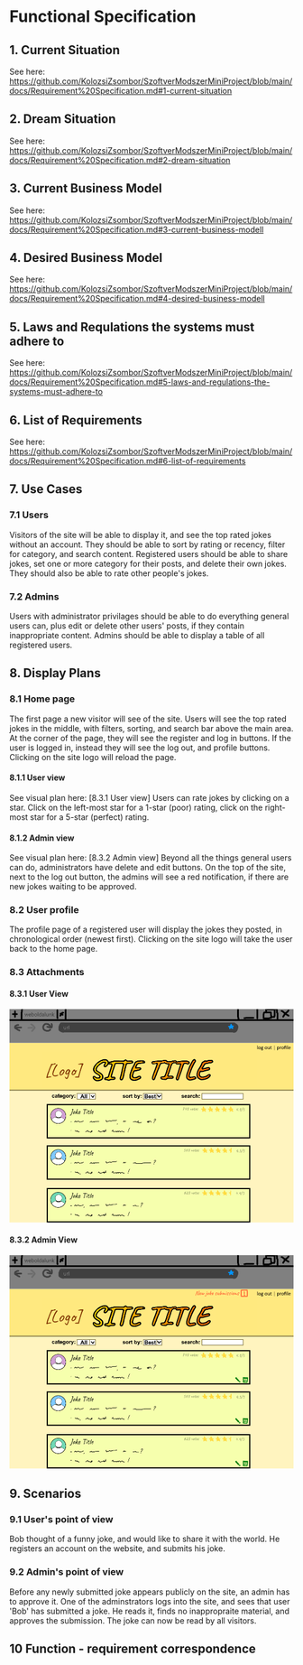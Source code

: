 # Functional Specification

## 1. Current Situation
See here: https://github.com/KolozsiZsombor/SzoftverModszerMiniProject/blob/main/docs/Requirement%20Specification.md#1-current-situation

## 2. Dream Situation
See here: https://github.com/KolozsiZsombor/SzoftverModszerMiniProject/blob/main/docs/Requirement%20Specification.md#2-dream-situation

## 3. Current Business Model
See here: https://github.com/KolozsiZsombor/SzoftverModszerMiniProject/blob/main/docs/Requirement%20Specification.md#3-current-business-modell

## 4. Desired Business Model
See here: https://github.com/KolozsiZsombor/SzoftverModszerMiniProject/blob/main/docs/Requirement%20Specification.md#4-desired-business-modell

## 5. Laws and Requlations the systems must adhere to
See here: https://github.com/KolozsiZsombor/SzoftverModszerMiniProject/blob/main/docs/Requirement%20Specification.md#5-laws-and-regulations-the-systems-must-adhere-to

## 6. List of Requirements
See here: https://github.com/KolozsiZsombor/SzoftverModszerMiniProject/blob/main/docs/Requirement%20Specification.md#6-list-of-requirements

## 7. Use Cases
### 7.1 Users
Visitors of the site will be able to display it, and see the top rated jokes without an account. They should be able to sort by rating or recency, filter for category, and search content. Registered users should be able to share jokes, set one or more category for their posts, and delete their own jokes. They should also be able to rate other people's jokes.

### 7.2 Admins
Users with administrator privilages should be able to do everything general users can, plus edit or delete other users' posts, if they contain inappropriate content. Admins should be able to display a table of all registered users.

## 8. Display Plans
### 8.1 Home page
The first page a new visitor will see of the site. Users will see the top rated jokes in the middle, with filters, sorting, and search bar above the main area. At the corner of the page, they will see the register and log in buttons. If the user is logged in, instead they will see the log out, and profile buttons. Clicking on the site logo will reload the page.
#### 8.1.1 User view
See visual plan here: [8.3.1 User view]
Users can rate jokes by clicking on a star. Click on the left-most star for a 1-star (poor) rating, click on the right-most star for a 5-star (perfect) rating.

#### 8.1.2 Admin view
See visual plan here: [8.3.2 Admin view]
Beyond all the things general users can do, administrators have delete and edit buttons. On the top of the site, next to the log out button, the admins will see a red notification, if there are new jokes waiting to be approved.

### 8.2 User profile
The profile page of a registered user will display the jokes they posted, in chronological order (newest first). Clicking on the site logo will take the user back to the home page.

### 8.3 Attachments

#### 8.3.1 User View
![User view](pictures/user.png)

#### 8.3.2 Admin View
![Admin view](pictures/admin.png)

## 9. Scenarios
### 9.1 User's point of view
Bob thought of a funny joke, and would like to share it with the world. He registers an account on the website, and submits his joke.

### 9.2 Admin's point of view
Before any newly submitted joke appears publicly on the site, an admin has to approve it. One of the adminstrators logs into the site, and sees that user 'Bob' has submitted a joke. He reads it, finds no inappropraite material, and approves the submission. The joke can now be read by all visitors.

## 10 Function - requirement correspondence
